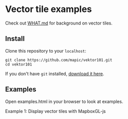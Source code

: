 # Vector tile examples

Check out [WHAT.md](https://github.com/mapic/vektor101/blob/master/WHAT.md) for background on vector tiles.

## Install
Clone this repository to your `localhost`:
```
git clone https://github.com/mapic/vektor101.git
cd vektor101
```
If you don't have `git` installed, [download it here](https://git-scm.com/downloads).

## Examples
Open examples.html in your browser to look at examples.

Example 1: Display vector tiles with MapboxGL-js
